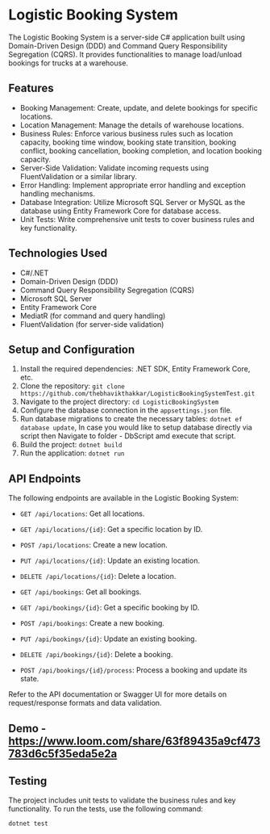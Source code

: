 # Logistic Booking System

The Logistic Booking System is a server-side C# application built using Domain-Driven Design (DDD) and Command Query Responsibility Segregation (CQRS). It provides functionalities to manage load/unload bookings for trucks at a warehouse.

## Features

- Booking Management: Create, update, and delete bookings for specific locations.
- Location Management: Manage the details of warehouse locations.
- Business Rules: Enforce various business rules such as location capacity, booking time window, booking state transition, booking conflict, booking cancellation, booking completion, and location booking capacity.
- Server-Side Validation: Validate incoming requests using FluentValidation or a similar library.
- Error Handling: Implement appropriate error handling and exception handling mechanisms.
- Database Integration: Utilize Microsoft SQL Server or MySQL as the database using Entity Framework Core for database access.
- Unit Tests: Write comprehensive unit tests to cover business rules and key functionality.

## Technologies Used

- C#/.NET
- Domain-Driven Design (DDD)
- Command Query Responsibility Segregation (CQRS)
- Microsoft SQL Server 
- Entity Framework Core
- MediatR (for command and query handling)
- FluentValidation (for server-side validation)

## Setup and Configuration

1. Install the required dependencies: .NET SDK, Entity Framework Core, etc.
2. Clone the repository: `git clone https://github.com/thebhavikthakkar/LogisticBookingSystemTest.git`
3. Navigate to the project directory: `cd LogisticBookingSystem`
4. Configure the database connection in the `appsettings.json` file.
5. Run database migrations to create the necessary tables: `dotnet ef database update`, In case you would like to setup database directly via script then Navigate to folder - DbScript amd execute that script. 
6. Build the project: `dotnet build`
7. Run the application: `dotnet run`

## API Endpoints

The following endpoints are available in the Logistic Booking System:

- `GET /api/locations`: Get all locations.
- `GET /api/locations/{id}`: Get a specific location by ID.
- `POST /api/locations`: Create a new location.
- `PUT /api/locations/{id}`: Update an existing location.
- `DELETE /api/locations/{id}`: Delete a location.

- `GET /api/bookings`: Get all bookings.
- `GET /api/bookings/{id}`: Get a specific booking by ID.
- `POST /api/bookings`: Create a new booking.
- `PUT /api/bookings/{id}`: Update an existing booking.
- `DELETE /api/bookings/{id}`: Delete a booking.
- `POST /api/bookings/{id}/process`: Process a booking and update its state.

Refer to the API documentation or Swagger UI for more details on request/response formats and data validation.

## Demo - https://www.loom.com/share/63f89435a9cf473783d6c5f35eda5e2a

## Testing

The project includes unit tests to validate the business rules and key functionality. To run the tests, use the following command:

```bash
dotnet test

